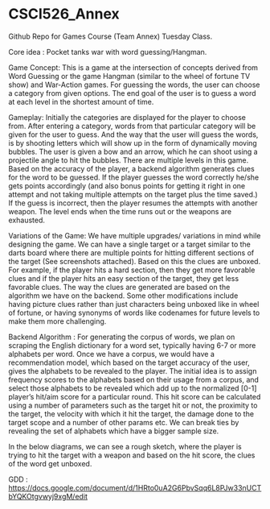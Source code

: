 # CSCI526_Annex
Github Repo for Games Course (Team Annex) Tuesday Class.

Core idea : Pocket tanks war with word guessing/Hangman.

Game Concept: This is a game at the intersection of concepts derived from Word Guessing or the game Hangman (similar to the wheel of fortune TV show) and War-Action games. For guessing the words, the user can choose a category from given options. The end goal of the user is to guess a word at each level in the shortest amount of time. 
 
Gameplay: Initially the categories are displayed for the player to choose from. After entering a category, words from that particular category will be given for the user to guess. And the way that the user will guess the words, is by shooting letters which will show up in the form of dynamically moving bubbles. The user is given a bow and an arrow, which he can shoot using a projectile angle to hit the bubbles. There are multiple levels in this game. Based on the accuracy of the player, a backend algorithm generates clues for the word to be guessed. If the player guesses the word correctly he/she gets points accordingly (and also bonus points for getting it right in one attempt and not taking multiple attempts on the target plus the time saved.) If the guess is incorrect, then the player resumes the attempts with another weapon. The level ends when the time runs out or the weapons are exhausted. 
 
Variations of the Game: We have multiple upgrades/ variations in mind while designing the game. We can have a single target or a target similar to the darts board where there are multiple points for hitting different sections of the target (See screenshots attached). Based on this the clues are unboxed. For example, if the player hits a hard section, then they get more favorable clues and if the player hits an easy section of the target, they get less favorable clues. The way the clues are generated are based on the algorithm we have on the backend. Some other modifications include having picture clues rather than just characters being unboxed like in wheel of fortune, or having synonyms of words like codenames for future levels to make them more challenging.


Backend Algorithm :
For generating the corpus of words, we plan on scraping the English dictionary for a word set, typically having 6-7 or more alphabets per word. Once we have a corpus, we would have a recommendation model, which based on the target accuracy of the user, gives the alphabets to be revealed to the player. The initial idea is to assign frequency scores to the alphabets based on their usage from a corpus, and select those alphabets to be revealed which add up to the normalized [0-1] player’s hit/aim score for a particular round. This hit score can be calculated using a number of parameters such as the target hit or not, the proximity to the target, the velocity with which it hit the target, the damage done to the target scope and a number of other params etc. We can break ties by revealing the set of alphabets which have a bigger sample size.
 
In the below diagrams, we can see a rough sketch, where the player is trying to hit the target with a weapon and based on the hit score, the clues of the word get unboxed.

GDD : https://docs.google.com/document/d/1HRto0uA2G6PbvSqq6L8PJw33nUCTbYQKOtgvwyj9xgM/edit

